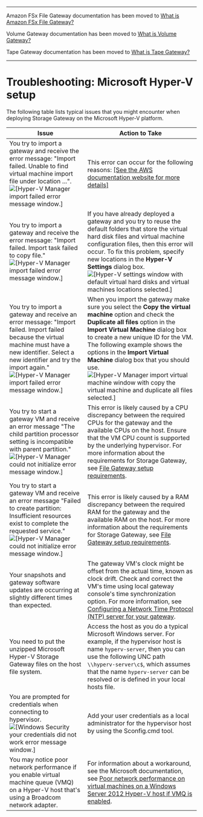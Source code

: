 --------

Amazon FSx File Gateway documentation has been moved to [What is Amazon FSx File Gateway?](https://docs.aws.amazon.com/filegateway/latest/filefsxw/WhatIsStorageGateway.html)

Volume Gateway documentation has been moved to [What is Volume Gateway?](https://docs.aws.amazon.com/storagegateway/latest/vgw/WhatIsStorageGateway.html)

Tape Gateway documentation has been moved to [What is Tape Gateway?](https://docs.aws.amazon.com/storagegateway/latest/tgw/WhatIsStorageGateway.html)

--------

# Troubleshooting: Microsoft Hyper\-V setup<a name="troubleshooting-hyperv-setup"></a>

The following table lists typical issues that you might encounter when deploying Storage Gateway on the Microsoft Hyper\-V platform\.


| Issue | Action to Take | 
| --- | --- | 
| You try to import a gateway and receive the error message: "Import failed\. Unable to find virtual machine import file under location \.\.\."\. ![\[Hyper-V Manager import failed error message window.\]](http://docs.aws.amazon.com/filegateway/latest/files3/images/hyperv-troubleshoot01.png)  |  This error can occur for the following reasons: [\[See the AWS documentation website for more details\]](http://docs.aws.amazon.com/filegateway/latest/files3/troubleshooting-hyperv-setup.html)  | 
|  You try to import a gateway and receive the error message: "Import failed\. Import task failed to copy file\." ![\[Hyper-V Manager import failed error message window.\]](http://docs.aws.amazon.com/filegateway/latest/files3/images/hyperv-troubleshoot02.png)  |  If you have already deployed a gateway and you try to reuse the default folders that store the virtual hard disk files and virtual machine configuration files, then this error will occur\. To fix this problem, specify new locations in the **Hyper\-V Settings** dialog box\. ![\[Hyper-V settings window with default virtual hard disks and virtual machines locations selected.\]](http://docs.aws.amazon.com/filegateway/latest/files3/images/hyperv-settings11.png)  | 
|  You try to import a gateway and receive an error message: "Import failed\. Import failed because the virtual machine must have a new identifier\. Select a new identifier and try the import again\." ![\[Hyper-V Manager import failed error message window.\]](http://docs.aws.amazon.com/filegateway/latest/files3/images/hyperv-troubleshoot03.png)  |  When you import the gateway make sure you select the **Copy the virtual machine** option and check the **Duplicate all files** option in the **Import Virtual Machine** dialog box to create a new unique ID for the VM\. The following example shows the options in the **Import Virtual Machine** dialog box that you should use\. ![\[Hyper-V Manager import virtual machine window with copy the virtual machine and duplicate all files selected.\]](http://docs.aws.amazon.com/filegateway/latest/files3/images/hyperv-import03.png)  | 
|  You try to start a gateway VM and receive an error message "The child partition processor setting is incompatible with parent partition\." ![\[Hyper-V Manager could not initialize error message window.\]](http://docs.aws.amazon.com/filegateway/latest/files3/images/hyperv-troubleshoot04.png)  | This error is likely caused by a CPU discrepancy between the required CPUs for the gateway and the available CPUs on the host\. Ensure that the VM CPU count is supported by the underlying hypervisor\. For more information about the requirements for Storage Gateway, see [File Gateway setup requirements](Requirements.md)\. | 
|  You try to start a gateway VM and receive an error message "Failed to create partition: Insufficient resources exist to complete the requested service\." ![\[Hyper-V Manager could not initialize error message window.\]](http://docs.aws.amazon.com/filegateway/latest/files3/images/hyperv-troubleshoot05.png)  |  This error is likely caused by a RAM discrepancy between the required RAM for the gateway and the available RAM on the host\. For more information about the requirements for Storage Gateway, see [File Gateway setup requirements](Requirements.md)\.  | 
|  Your snapshots and gateway software updates are occurring at slightly different times than expected\.  |  The gateway VM's clock might be offset from the actual time, known as clock drift\. Check and correct the VM's time using local gateway console's time synchronization option\. For more information, see [Configuring a Network Time Protocol \(NTP\) server for your gateway](manage-on-premises-fgw.md#MaintenanceTimeSync-fgw)\.  | 
|  You need to put the unzipped Microsoft Hyper\-V Storage Gateway files on the host file system\.  |  Access the host as you do a typical Microsoft Windows server\. For example, if the hypervisor host is name `hyperv-server`, then you can use the following UNC path `\\hyperv-server\c$`, which assumes that the name `hyperv-server` can be resolved or is defined in your local hosts file\.  | 
|  You are prompted for credentials when connecting to hypervisor\. ![\[Windows Security your credentials did not work error message window.\]](http://docs.aws.amazon.com/filegateway/latest/files3/images/hyperv-vm-connect02.png)  |  Add your user credentials as a local administrator for the hypervisor host by using the Sconfig\.cmd tool\.  | 
|  You may notice poor network performance if you enable virtual machine queue \(VMQ\) on a Hyper\-V host that's using a Broadcom network adapter\.  |  For information about a workaround, see the Microsoft documentation, see [Poor network performance on virtual machines on a Windows Server 2012 Hyper\-V host if VMQ is enabled](https://learn.microsoft.com/en-us/troubleshoot/windows-server/networking/poor-network-performance-hyper-v-host-vm)\.  | 